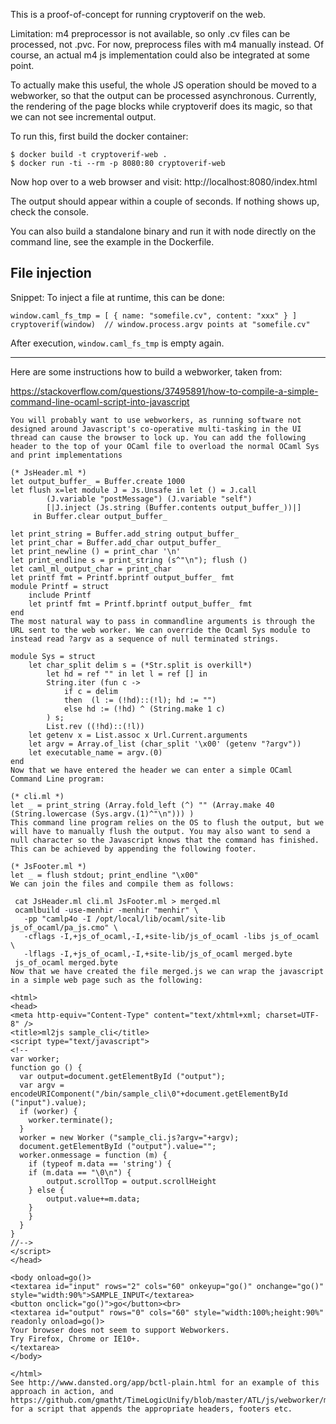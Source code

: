 This is a proof-of-concept for running cryptoverif on the web.

Limitation: m4 preprocessor is not available, so only .cv files can be processed, not .pvc. For now, preprocess files with m4 manually instead.
Of course, an actual m4 js implementation could also be integrated at some point.

To actually make this useful, the whole JS operation should be moved to a webworker, so that
the output can be processed asynchronous. Currently, the rendering of the page blocks while
cryptoverif does its magic, so that we can not see incremental output.

To run this, first build the docker container:

    $ docker build -t cryptoverif-web .
    $ docker run -ti --rm -p 8080:80 cryptoverif-web

Now hop over to a web browser and visit: http://localhost:8080/index.html

The output should appear within a couple of seconds. If nothing shows up, check the console.

You can also build a standalone binary and run it with node directly on the command line, see
the example in the Dockerfile.

## File injection

Snippet: To inject a file at runtime, this can be done:

    window.caml_fs_tmp = [ { name: "somefile.cv", content: "xxx" } ]
    cryptoverif(window)  // window.process.argv points at "somefile.cv"

After execution, `window.caml_fs_tmp` is empty again.

---

Here are some instructions how to build a webworker, taken from:

https://stackoverflow.com/questions/37495891/how-to-compile-a-simple-command-line-ocaml-script-into-javascript

```
You will probably want to use webworkers, as running software not designed around Javascript's co-operative multi-tasking in the UI thread can cause the browser to lock up. You can add the following header to the top of your OCaml file to overload the normal OCaml Sys and print implementations

(* JsHeader.ml *)
let output_buffer_ = Buffer.create 1000
let flush x=let module J = Js.Unsafe in let () = J.call 
        (J.variable "postMessage") (J.variable "self")
        [|J.inject (Js.string (Buffer.contents output_buffer_))|]
     in Buffer.clear output_buffer_

let print_string = Buffer.add_string output_buffer_
let print_char = Buffer.add_char output_buffer_
let print_newline () = print_char '\n'
let print_endline s = print_string (s^"\n"); flush ()
let caml_ml_output_char = print_char
let printf fmt = Printf.bprintf output_buffer_ fmt
module Printf = struct
    include Printf
    let printf fmt = Printf.bprintf output_buffer_ fmt
end
The most natural way to pass in commandline arguments is through the URL sent to the web worker. We can override the Ocaml Sys module to instead read ?argv as a sequence of null terminated strings.

module Sys = struct
    let char_split delim s = (*Str.split is overkill*)
        let hd = ref "" in let l = ref [] in 
        String.iter (fun c -> 
            if c = delim
            then  (l := (!hd)::(!l); hd := "")
            else hd := (!hd) ^ (String.make 1 c)
        ) s;
        List.rev ((!hd)::(!l)) 
    let getenv x = List.assoc x Url.Current.arguments
    let argv = Array.of_list (char_split '\x00' (getenv "?argv"))
    let executable_name = argv.(0)
end
Now that we have entered the header we can enter a simple OCaml Command Line program:

(* cli.ml *)
let _ = print_string (Array.fold_left (^) "" (Array.make 40 (String.lowercase (Sys.argv.(1)^"\n"))) )
This command line program relies on the OS to flush the output, but we will have to manually flush the output. You may also want to send a null character so the Javascript knows that the command has finished. This can be achieved by appending the following footer.

(* JsFooter.ml *)
let _ = flush stdout; print_endline "\x00" 
We can join the files and compile them as follows:

 cat JsHeader.ml cli.ml JsFooter.ml > merged.ml
 ocamlbuild -use-menhir -menhir "menhir" \
   -pp "camlp4o -I /opt/local/lib/ocaml/site-lib js_of_ocaml/pa_js.cmo" \
   -cflags -I,+js_of_ocaml,-I,+site-lib/js_of_ocaml -libs js_of_ocaml \
   -lflags -I,+js_of_ocaml,-I,+site-lib/js_of_ocaml merged.byte
 js_of_ocaml merged.byte
Now that we have created the file merged.js we can wrap the javascript in a simple web page such as the following:

<html>
<head>
<meta http-equiv="Content-Type" content="text/xhtml+xml; charset=UTF-8" />
<title>ml2js sample_cli</title>
<script type="text/javascript">
<!--
var worker;
function go () {
  var output=document.getElementById ("output");
  var argv = encodeURIComponent("/bin/sample_cli\0"+document.getElementById ("input").value);
  if (worker) {
    worker.terminate();
  }
  worker = new Worker ("sample_cli.js?argv="+argv);
  document.getElementById ("output").value="";
  worker.onmessage = function (m) {
    if (typeof m.data == 'string') {
    if (m.data == "\0\n") {
        output.scrollTop = output.scrollHeight
    } else {
        output.value+=m.data;
    }
    }
  }
}
//-->
</script>
</head>

<body onload=go()>
<textarea id="input" rows="2" cols="60" onkeyup="go()" onchange="go()" style="width:90%">SAMPLE_INPUT</textarea> 
<button onclick="go()">go</button><br>
<textarea id="output" rows="0" cols="60" style="width:100%;height:90%" readonly onload=go()>
Your browser does not seem to support Webworkers.
Try Firefox, Chrome or IE10+. 
</textarea>
</body>

</html>
See http://www.dansted.org/app/bctl-plain.html for an example of this approach in action, and https://github.com/gmatht/TimeLogicUnify/blob/master/ATL/js/webworker/ml2js.sh for a script that appends the appropriate headers, footers etc.
```


